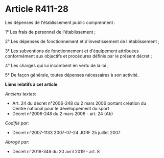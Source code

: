 # Article R411-28

Les dépenses de l'établissement public comprennent :

1° Les frais de personnel de l'établissement ;

2° Les dépenses de fonctionnement et d'investissement de l'établissement ;

3° Les subventions de fonctionnement et d'équipement attribuées conformément aux objectifs et procédures définis par le
présent décret ;

4° Les charges qui lui incombent en vertu de la loi ;

5° De façon générale, toutes dépenses nécessaires à son activité.

**Liens relatifs à cet article**

_Anciens textes_:

  - Art. 24 du décret n°2006-248 du 2 mars 2006 portant création du Centre national pour le développement du sport
  - Décret n°2006-248 du 2 mars 2006 - art. 24 (Ab)

_Codifié par_:

  - Décret n°2007-1133 2007-07-24 JORF 25 juillet 2007

_Abrogé par_:

  - Décret n°2019-346 du 20 avril 2019 - art. 8
